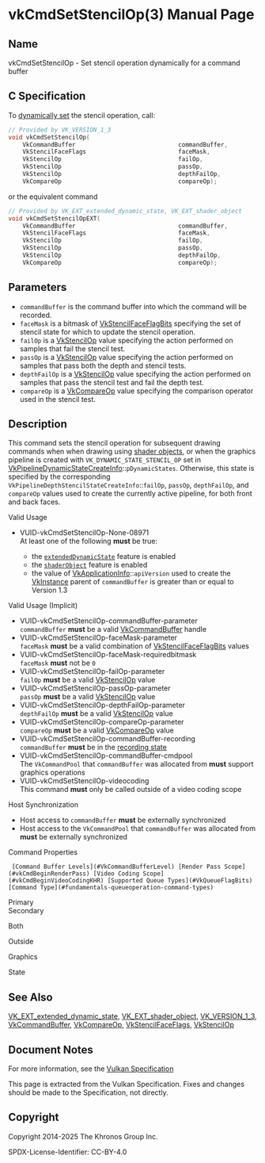 # vkCmdSetStencilOp(3) Manual Page

## Name

vkCmdSetStencilOp - Set stencil operation dynamically for a command buffer



## [](#_c_specification)C Specification

To [dynamically set](https://registry.khronos.org/vulkan/specs/latest/html/vkspec.html#pipelines-dynamic-state) the stencil operation, call:

```c++
// Provided by VK_VERSION_1_3
void vkCmdSetStencilOp(
    VkCommandBuffer                             commandBuffer,
    VkStencilFaceFlags                          faceMask,
    VkStencilOp                                 failOp,
    VkStencilOp                                 passOp,
    VkStencilOp                                 depthFailOp,
    VkCompareOp                                 compareOp);
```

or the equivalent command

```c++
// Provided by VK_EXT_extended_dynamic_state, VK_EXT_shader_object
void vkCmdSetStencilOpEXT(
    VkCommandBuffer                             commandBuffer,
    VkStencilFaceFlags                          faceMask,
    VkStencilOp                                 failOp,
    VkStencilOp                                 passOp,
    VkStencilOp                                 depthFailOp,
    VkCompareOp                                 compareOp);
```

## [](#_parameters)Parameters

- `commandBuffer` is the command buffer into which the command will be recorded.
- `faceMask` is a bitmask of [VkStencilFaceFlagBits](https://registry.khronos.org/vulkan/specs/latest/man/html/VkStencilFaceFlagBits.html) specifying the set of stencil state for which to update the stencil operation.
- `failOp` is a [VkStencilOp](https://registry.khronos.org/vulkan/specs/latest/man/html/VkStencilOp.html) value specifying the action performed on samples that fail the stencil test.
- `passOp` is a [VkStencilOp](https://registry.khronos.org/vulkan/specs/latest/man/html/VkStencilOp.html) value specifying the action performed on samples that pass both the depth and stencil tests.
- `depthFailOp` is a [VkStencilOp](https://registry.khronos.org/vulkan/specs/latest/man/html/VkStencilOp.html) value specifying the action performed on samples that pass the stencil test and fail the depth test.
- `compareOp` is a [VkCompareOp](https://registry.khronos.org/vulkan/specs/latest/man/html/VkCompareOp.html) value specifying the comparison operator used in the stencil test.

## [](#_description)Description

This command sets the stencil operation for subsequent drawing commands when when drawing using [shader objects](https://registry.khronos.org/vulkan/specs/latest/html/vkspec.html#shaders-objects), or when the graphics pipeline is created with `VK_DYNAMIC_STATE_STENCIL_OP` set in [VkPipelineDynamicStateCreateInfo](https://registry.khronos.org/vulkan/specs/latest/man/html/VkPipelineDynamicStateCreateInfo.html)::`pDynamicStates`. Otherwise, this state is specified by the corresponding `VkPipelineDepthStencilStateCreateInfo`::`failOp`, `passOp`, `depthFailOp`, and `compareOp` values used to create the currently active pipeline, for both front and back faces.

Valid Usage

- [](#VUID-vkCmdSetStencilOp-None-08971)VUID-vkCmdSetStencilOp-None-08971  
  At least one of the following **must** be true:
  
  - the [`extendedDynamicState`](#features-extendedDynamicState) feature is enabled
  - the [`shaderObject`](#features-shaderObject) feature is enabled
  - the value of [VkApplicationInfo](https://registry.khronos.org/vulkan/specs/latest/man/html/VkApplicationInfo.html)::`apiVersion` used to create the [VkInstance](https://registry.khronos.org/vulkan/specs/latest/man/html/VkInstance.html) parent of `commandBuffer` is greater than or equal to Version 1.3

Valid Usage (Implicit)

- [](#VUID-vkCmdSetStencilOp-commandBuffer-parameter)VUID-vkCmdSetStencilOp-commandBuffer-parameter  
  `commandBuffer` **must** be a valid [VkCommandBuffer](https://registry.khronos.org/vulkan/specs/latest/man/html/VkCommandBuffer.html) handle
- [](#VUID-vkCmdSetStencilOp-faceMask-parameter)VUID-vkCmdSetStencilOp-faceMask-parameter  
  `faceMask` **must** be a valid combination of [VkStencilFaceFlagBits](https://registry.khronos.org/vulkan/specs/latest/man/html/VkStencilFaceFlagBits.html) values
- [](#VUID-vkCmdSetStencilOp-faceMask-requiredbitmask)VUID-vkCmdSetStencilOp-faceMask-requiredbitmask  
  `faceMask` **must** not be `0`
- [](#VUID-vkCmdSetStencilOp-failOp-parameter)VUID-vkCmdSetStencilOp-failOp-parameter  
  `failOp` **must** be a valid [VkStencilOp](https://registry.khronos.org/vulkan/specs/latest/man/html/VkStencilOp.html) value
- [](#VUID-vkCmdSetStencilOp-passOp-parameter)VUID-vkCmdSetStencilOp-passOp-parameter  
  `passOp` **must** be a valid [VkStencilOp](https://registry.khronos.org/vulkan/specs/latest/man/html/VkStencilOp.html) value
- [](#VUID-vkCmdSetStencilOp-depthFailOp-parameter)VUID-vkCmdSetStencilOp-depthFailOp-parameter  
  `depthFailOp` **must** be a valid [VkStencilOp](https://registry.khronos.org/vulkan/specs/latest/man/html/VkStencilOp.html) value
- [](#VUID-vkCmdSetStencilOp-compareOp-parameter)VUID-vkCmdSetStencilOp-compareOp-parameter  
  `compareOp` **must** be a valid [VkCompareOp](https://registry.khronos.org/vulkan/specs/latest/man/html/VkCompareOp.html) value
- [](#VUID-vkCmdSetStencilOp-commandBuffer-recording)VUID-vkCmdSetStencilOp-commandBuffer-recording  
  `commandBuffer` **must** be in the [recording state](#commandbuffers-lifecycle)
- [](#VUID-vkCmdSetStencilOp-commandBuffer-cmdpool)VUID-vkCmdSetStencilOp-commandBuffer-cmdpool  
  The `VkCommandPool` that `commandBuffer` was allocated from **must** support graphics operations
- [](#VUID-vkCmdSetStencilOp-videocoding)VUID-vkCmdSetStencilOp-videocoding  
  This command **must** only be called outside of a video coding scope

Host Synchronization

- Host access to `commandBuffer` **must** be externally synchronized
- Host access to the `VkCommandPool` that `commandBuffer` was allocated from **must** be externally synchronized

Command Properties

     [Command Buffer Levels](#VkCommandBufferLevel) [Render Pass Scope](#vkCmdBeginRenderPass) [Video Coding Scope](#vkCmdBeginVideoCodingKHR) [Supported Queue Types](#VkQueueFlagBits) [Command Type](#fundamentals-queueoperation-command-types)

Primary  
Secondary

Both

Outside

Graphics

State

## [](#_see_also)See Also

[VK\_EXT\_extended\_dynamic\_state](https://registry.khronos.org/vulkan/specs/latest/man/html/VK_EXT_extended_dynamic_state.html), [VK\_EXT\_shader\_object](https://registry.khronos.org/vulkan/specs/latest/man/html/VK_EXT_shader_object.html), [VK\_VERSION\_1\_3](https://registry.khronos.org/vulkan/specs/latest/man/html/VK_VERSION_1_3.html), [VkCommandBuffer](https://registry.khronos.org/vulkan/specs/latest/man/html/VkCommandBuffer.html), [VkCompareOp](https://registry.khronos.org/vulkan/specs/latest/man/html/VkCompareOp.html), [VkStencilFaceFlags](https://registry.khronos.org/vulkan/specs/latest/man/html/VkStencilFaceFlags.html), [VkStencilOp](https://registry.khronos.org/vulkan/specs/latest/man/html/VkStencilOp.html)

## [](#_document_notes)Document Notes

For more information, see the [Vulkan Specification](https://registry.khronos.org/vulkan/specs/latest/html/vkspec.html#vkCmdSetStencilOp)

This page is extracted from the Vulkan Specification. Fixes and changes should be made to the Specification, not directly.

## [](#_copyright)Copyright

Copyright 2014-2025 The Khronos Group Inc.

SPDX-License-Identifier: CC-BY-4.0